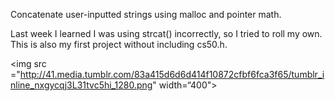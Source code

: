 Concatenate user-inputted strings using malloc and pointer math.

Last week I learned I was using strcat() incorrectly, so I tried to roll my own. This is also my first project without including cs50.h. 

<img src ="http://41.media.tumblr.com/83a415d6d6d414f10872cfbf6fca3f65/tumblr_inline_nxgycqj3L31tvc5hi_1280.png" width=“400">
